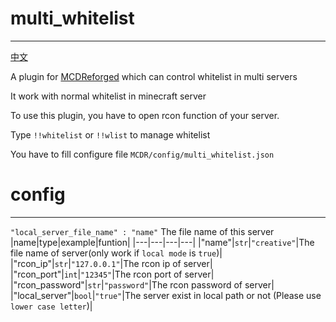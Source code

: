 # multi_whitelist
-----
[中文](https://github.com/rickyhoho/multi_whitelist/edit/master/README_cn.md)

A plugin for [MCDReforged](https://github.com/Fallen-Breath/MCDReforged) which can control whitelist in multi servers

It work with normal whitelist in minecraft server

To use this plugin, you have to open rcon function of your server.

Type `!!whitelist` or `!!wlist` to manage whitelist

You have to fill configure file `MCDR/config/multi_whitelist.json`

# config
-----
`"local_server_file_name" : "name"`   The file name of this server
|name|type|example|funtion|
|---|---|---|---|
|"name"|`str`|`"creative"`|The file name of server(only work if `local mode` is `true`)|
|"rcon_ip"|`str`|`"127.0.0.1"`|The rcon ip of server|
|"rcon_port"|`int`|`"12345"`|The rcon port of server|
|"rcon_password"|`str`|`"password"`|The rcon password of server|
|"local_server"|`bool`|`"true"`|The server exist in local path or not (Please use `lower case letter`)|

